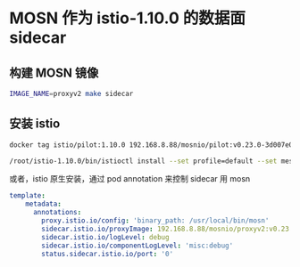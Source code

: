 # MOSN 作为 istio-1.10.0 的数据面 sidecar

## 构建 MOSN 镜像

```bash
IMAGE_NAME=proxyv2 make sidecar
```

## 安装 istio

```bash
docker tag istio/pilot:1.10.0 192.168.8.88/mosnio/pilot:v0.23.0-3d007e03e-202106081720
```

```bash
/root/istio-1.10.0/bin/istioctl install --set profile=default --set meshConfig.enableTracing=false --set values.global.hub=192.168.8.88/mosnio --set values.global.tag=v0.23.0-3d007e03e-202106081720 --manifests /root/istio-1.10.0/manifests
```

或者，istio 原生安装，通过 pod annotation 来控制 sidecar 用 mosn

```yaml
template:
    metadata:
      annotations:
        proxy.istio.io/config: 'binary_path: /usr/local/bin/mosn'
        sidecar.istio.io/proxyImage: 192.168.8.88/mosnio/proxyv2:v0.23.0-3d007e03e-202106081720
        sidecar.istio.io/logLevel: debug
        sidecar.istio.io/componentLogLevel: 'misc:debug'
        status.sidecar.istio.io/port: '0'
```
